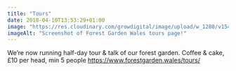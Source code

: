 ```yaml
---
title: "Tours"
date: 2018-04-10T13:53:29+01:00
image: "https://res.cloudinary.com/growdigital/image/upload/w_1280/v1544109303/fgw-tours-40650832604.jpg"
imageAlt: "Screenshot of Forest Garden Wales tours page!"
---
```


We’re now running half-day tour & talk of our forest garden. Coffee & cake, £10 per head, min 5 people https://www.forestgarden.wales/tours/
